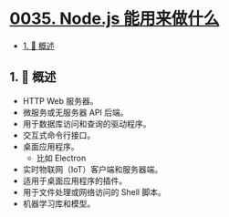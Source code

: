 # [0035. Node.js 能用来做什么](https://github.com/Tdahuyou/TNotes.nodejs/tree/main/notes/0035.%20Node.js%20%E8%83%BD%E7%94%A8%E6%9D%A5%E5%81%9A%E4%BB%80%E4%B9%88)

<!-- region:toc -->

- [1. 📒 概述](#1--概述)

<!-- endregion:toc -->

## 1. 📒 概述

- HTTP Web 服务器。
- 微服务或无服务器 API 后端。
- 用于数据库访问和查询的驱动程序。
- 交互式命令行接口。
- 桌面应用程序。
  - 比如 Electron
- 实时物联网（IoT）客户端和服务器端。
- 适用于桌面应用程序的插件。
- 用于文件处理或网络访问的 Shell 脚本。
- 机器学习库和模型。
